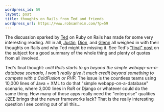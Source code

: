 ```yaml
--- 
wordpress_id: 59
layout: post
title: thoughts on Rails from Ted and friends
wordpress_url: https://www.robsanheim.com/?p=59
---
```

The discussion sparked by <a href="https://blogs.tedneward.com">Ted</a> on Ruby on Rails has made for some very interesting reading.  All in all, <a href="https://www.relevancellc.com/">Justin</a>, <a href="https://www.almaer.com/blog/">Dion</a>, and <a href="https://www.vanderburg.org/Blog/">Glenn</a> all weighed in with their thoughts on Rails and why Ted might be missing it.  See Ted's <a href="https://blogs.tedneward.com/2005/08/20/Rails+Finis.aspx">"final" post</a> on the subject for a good summary of the whole thing and plenty of quotes from all involved.

Ted's final thought: <em>until Rails starts to go beyond the simple webapp-on-a-database scenario, I won't really give it much credit beyond something to compete with a ColdFusion or PHP.</em>  The issue is the countless teams using 10,000 lines of Java + XML to do that "simple webapp-on-a-database" scenario, where 3,000 lines in RoR or Django or whatever could do the same thing.  How many of those apps really need the "enterprise" qualities J2EE brings that the newer frameworks lack?  That is the really interesting question I see coming out of all this...
